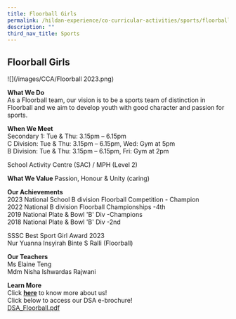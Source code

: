```yaml
---
title: Floorball Girls
permalink: /hildan-experience/co-curricular-activities/sports/floorball-girls/
description: ""
third_nav_title: Sports
---
```

Floorball Girls
---------------

![](/images/CCA/Floorball 2023.png)


**What We Do** <br> 
As a Floorball team, our vision is to be a sports team of distinction in Floorball and we aim to develop youth with good character and passion for sports. <br>
  
**When We Meet** <br> 
Secondary 1: Tue &amp; Thu: 3.15pm – 6.15pm<br>
C Division: Tue &amp; Thu: 3.15pm – 6.15pm, Wed: Gym at 5pm<br>
B Division: Tue &amp; Thu: 3.15pm – 6.15pm, Fri: Gym at 2pm<br>

School Activity Centre (SAC) / MPH (Level 2)

**What We Value**
Passion, Honour & Unity (caring) <br>

**Our Achievements**<br>
2023 National School B division Floorball Competition - Champion<br>
2022 National B division Floorball Championships -4th<br>
2019 National Plate &amp; Bowl 'B' Div -Champions<br>
2018 National Plate &amp; Bowl 'B' Div -2nd<br>

SSSC Best Sport Girl Award 2023<br>
Nur Yuanna Insyirah Binte S Ralli (Floorball)<br>

**Our Teachers** <br>
Ms Elaine Teng  <br>
Mdm Nisha Ishwardas Rajwani <br>

**Learn More** <br>
Click&nbsp;[**here**](/files/CCA/Floorball%20Girls%20Who%20we%20are%202021.pdf)&nbsp;to know more about us!  
Click below to access our DSA e-brochure!  
[DSA\_Floorball.pdf](/files/CCA/DSA_Floorball.pdf)
